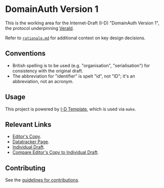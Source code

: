 <!-- regenerate: off (set to off if you edit this file) -->

# DomainAuth Version 1

This is the working area for the Internet-Draft (I-D) "DomainAuth Version 1", the protocol underpinning [VeraId](https://veraid.net/).

Refer to [`rationale.md`](./rationale.md) for additional context on key design decisions.

## Conventions

- British spelling is to be used (e.g. "organisation", "serialisation") for consistency with the original draft.
- The abbreviation for "identifier" is spelt "id", not "ID"; it's an abbreviation, not an acronym.

## Usage

This project is powered by [I-D Template](https://github.com/martinthomson/i-d-template), which is used via `make`.

## Relevant Links

* [Editor's Copy](https://docs.veraid.net/domainauth-spec/#go.draft-narea-domainauth.html).
* [Datatracker Page](https://datatracker.ietf.org/doc/draft-narea-domainauth).
* [Individual Draft](https://datatracker.ietf.org/doc/html/draft-narea-domainauth).
* [Compare Editor's Copy to Individual Draft](https://docs.veraid.net/domainauth-spec/#go.draft-narea-domainauth.diff).

## Contributing

See the [guidelines for contributions](./CONTRIBUTING.md).

